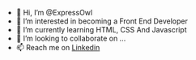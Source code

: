 - 👋 Hi, I’m @ExpressOwl
- 👀 I’m interested in becoming a Front End Developer
- 🌱 I’m currently learning HTML, CSS And Javascript
- 💞️ I’m looking to collaborate on ...
- 📫 Reach me on [Linkedin](https://www.linkedin.com/in/seansew/)

<!---
ExpressOwl/ExpressOwl is a ✨ special ✨ repository because its `README.md` (this file) appears on your GitHub profile.
You can click the Preview link to take a look at your changes.
--->
